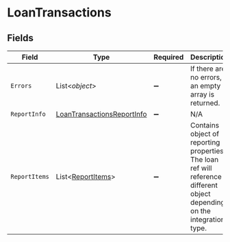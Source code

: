 # LoanTransactions


## Fields

| Field                                                                                                                      | Type                                                                                                                       | Required                                                                                                                   | Description                                                                                                                |
| -------------------------------------------------------------------------------------------------------------------------- | -------------------------------------------------------------------------------------------------------------------------- | -------------------------------------------------------------------------------------------------------------------------- | -------------------------------------------------------------------------------------------------------------------------- |
| `Errors`                                                                                                                   | List<*object*>                                                                                                             | :heavy_minus_sign:                                                                                                         | If there are no errors, an empty array is returned.                                                                        |
| `ReportInfo`                                                                                                               | [LoanTransactionsReportInfo](../../Models/Shared/LoanTransactionsReportInfo.md)                                            | :heavy_minus_sign:                                                                                                         | N/A                                                                                                                        |
| `ReportItems`                                                                                                              | List<[ReportItems](../../Models/Shared/ReportItems.md)>                                                                    | :heavy_minus_sign:                                                                                                         | Contains object of reporting properties. The loan ref will reference a different object depending on the integration type. |